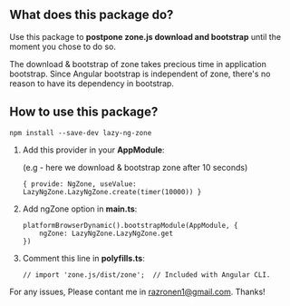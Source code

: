 
## What does this package do?


Use this package to **postpone zone.js download and bootstrap** until the moment you chose to do so.

The download & bootstrap of zone takes precious time in application bootstrap.
Since Angular bootstrap is independent of zone, there's no reason to have its dependency in bootstrap.




## How to use this package?

`npm install --save-dev lazy-ng-zone`

1. Add this provider in your **AppModule**:

    (e.g - here we download & bootstrap zone after 10 seconds)

    `{ provide: NgZone, useValue: LazyNgZone.LazyNgZone.create(timer(10000)) }`

2. Add ngZone option in **main.ts**:
 
    ```
    platformBrowserDynamic().bootstrapModule(AppModule, {
        ngZone: LazyNgZone.LazyNgZone.get
    })
    ```

3. Comment this line in **polyfills.ts**:

    `// import 'zone.js/dist/zone';  // Included with Angular CLI.`



For any issues,
Please contant me in razronen1@gmail.com.
Thanks!